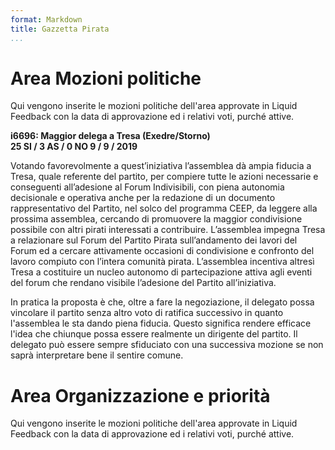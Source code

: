 ```yaml
---
format: Markdown
title: Gazzetta Pirata
...
```


# Area Mozioni politiche 
Qui vengono inserite le mozioni politiche dell'area approvate in Liquid Feedback con la data di approvazione ed i relativi voti, purché attive.

**i6696: Maggior delega a Tresa (Exedre/Storno)**  
**25 SI / 3 AS / 0 NO    9 / 9 / 2019**


Votando favorevolmente a quest’iniziativa l’assemblea dà ampia fiducia a Tresa, quale referente del partito, per compiere tutte le azioni necessarie e conseguenti all’adesione al Forum Indivisibili, con piena autonomia decisionale e operativa anche per la redazione di un documento rappresentativo del Partito, nel solco del programma CEEP, da leggere alla prossima assemblea, cercando di promuovere la maggior condivisione possibile con altri pirati interessati a contribuire. L’assemblea impegna Tresa a relazionare sul Forum del Partito Pirata sull’andamento dei lavori del Forum ed a cercare attivamente occasioni di condivisione e confronto del lavoro compiuto con l’intera comunità pirata.
L’assemblea incentiva altresì Tresa a costituire un nucleo autonomo di partecipazione attiva agli eventi del forum che rendano visibile l’adesione del Partito all’iniziativa.

In pratica la proposta è che, oltre a fare la negoziazione, il delegato possa vincolare il partito senza altro voto di ratifica successivo in quanto l'assemblea le sta dando piena fiducia. Questo significa rendere efficace l'idea che chiunque possa essere realmente un dirigente del partito. Il delegato può essere sempre sfiduciato con una successiva mozione se non saprà interpretare bene il sentire comune.

# Area Organizzazione e priorità
Qui vengono inserite le mozioni politiche dell'area approvate in Liquid Feedback con la data di approvazione ed i relativi voti, purché attive.